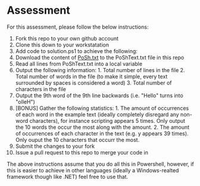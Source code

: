 Assessment
==========

For this assessment, please follow the below instructions:

1. Fork this repo to your own github account
2. Clone this down to your workstatation
3. Add code to solution.ps1 to achieve the following:
  1. Download the content of [PoSh.txt](https://gist.githubusercontent.com/nick-o/fb83168225b53421c353/raw/3740ea8de88fb6ab37ba4d979ef3b3488c373456/PoSh.txt "PoSh.txt on gist.github.com") to the PoShText.txt file in this repo
  2. Read all lines from PoShText.txt into a local variable
  3. Output the following information:
    1. Total number of lines in the file
    2. Total number of words in the file (to make it simple, every text surrounded by spaces is considered a word)
    3. Total number of characters in the file
  3. Output the 9th word of the 9th line backwards (i.e. "Hello" turns into "olleH")
  4. [BONUS] Gather the following statistics:
    1. The amount of occurrences of each word in the example text (ideally completely disregard any non-word characters), for instance scripting appears 5 times. Only output the 10 words the occur the most along with the amount.
    2. The amount of occurrences of each character in the text (e.g. y appears 39 times). Only ouput the 10 characters that occurr the most.
4. Submit the changes to your fork
5. Issue a pull request to this repo to merge your code in


The above instructions assume that you do all this in Powershell, however, if this is easier to achieve in other languages (ideally a Windows-realted framework though like .NET) feel free to use that.
